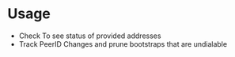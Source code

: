 # Usage

- Check To see status of provided addresses 
- Track PeerID Changes and prune bootstraps that are undialable